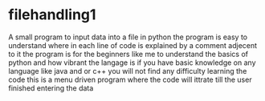# filehandling1
A small program to input data into a file in python
the program is easy to understand where in each line  of code is explained by a comment adjecent to it
the program is for the beginners like me to understand the basics of python and how vibrant the langage is
if you have basic knowledge on any language like java and or c++ you will not find any difficulty learning the code
this is a menu driven program where the code will ittrate till the user finished entering the data
